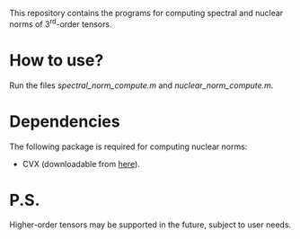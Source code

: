 This repository contains the programs for computing spectral and nuclear norms of $3^{\text{rd}}$-order tensors.

# How to use?
Run the files *spectral_norm_compute.m* and *nuclear_norm_compute.m*.

# Dependencies
The following package is required for computing nuclear norms:
- CVX (downloadable from [here](https://cvxr.com/cvx/download/)).

# P.S.
Higher-order tensors may be supported in the future, subject to user needs.
